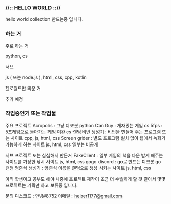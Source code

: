 ### //:: HELLO WORLD :://

hello world collection 만드는중 입니다.

### 하는 거

주로 하는 거

python, cs

서브

js ( 또는 node.js ), html, css, cpp, kotlin

헬로월드만 띄운 거

추가 예정

### 작업중인거 또는 작업물

주요 프로젝트
Acropolis : 그냥 디코봇 python
Can Guy : 개재밌는 게임 cs
5fps : 5프레임으로 돌아가는 게임 미완 cs
랜덤 비번 생성기 : 비번을 만들어 주는 프로그램 또는 사이트 cpp, js, html, css
Screen grider : 별도 프로그램 설치 없이 웹에서 녹화가 가능하게 하는 사이트 js, html, css
일부는 비공개

서브 프로젝트 또는 심심해서 만든거
FakeClient : 일부 게임의 핵을 다운 받게 해주는 사이트를 가장한 낚시 사이트 js, html, css
gogo discord : go로 만드는 디코봇 go 
랜덤 엄준식 생성기 : 엄준식 이름을 랜덤으로 생성 시키는 사이트 js, html, css

아직 학생이고 공부도 해야 나중에 프로젝트 제작이 조금 더 수월하게 할 것 같아서 몇몇 프로젝트는 기획만 하고 보류중 입니다.



문의
디스코드 : 안녕#8752
이메일 : helper1177@gmail.com
